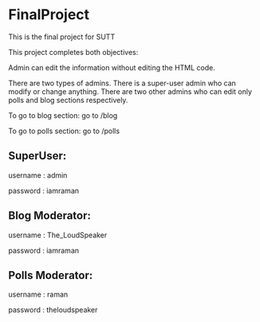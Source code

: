 # FinalProject
This is the final project for SUTT

This project completes both objectives:

Admin can edit the information without editing the HTML code.

There are two types of admins. There is a super-user admin who can modify or change anything. There are two other admins who can edit only polls and blog sections respectively.


To go to blog section: go to /blog

To go to polls section: go to /polls


## SuperUser:

username : admin

password : iamraman


## Blog Moderator:

username : The_LoudSpeaker

password : iamraman


## Polls Moderator:

username : raman

password : theloudspeaker
